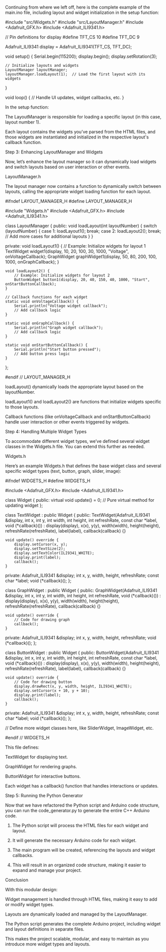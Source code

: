 Continuing from where we left off, here is the complete example of the main.ino file, including layout and widget initialization in the setup function:

#include "src/Widgets.h"
#include "src/LayoutManager.h"
#include <Adafruit_GFX.h>
#include <Adafruit_ILI9341.h>

// Pin definitions for display
#define TFT_CS    10
#define TFT_DC    9

Adafruit_ILI9341 display = Adafruit_ILI9341(TFT_CS, TFT_DC);

void setup() {
    Serial.begin(115200);
    display.begin();
    display.setRotation(3);

    // Initialize layouts and widgets
    LayoutManager layoutManager;
    layoutManager.loadLayout(1);  // Load the first layout with its widgets
}

void loop() {
    // Handle UI updates, widget callbacks, etc.
}

In the setup function:

The LayoutManager is responsible for loading a specific layout (in this case, layout number 1).

Each layout contains the widgets you’ve parsed from the HTML files, and those widgets are instantiated and initialized in the respective layout's callback function.


Step 3: Enhancing LayoutManager and Widgets

Now, let’s enhance the layout manager so it can dynamically load widgets and switch layouts based on user interaction or other events.

LayoutManager.h

The layout manager now contains a function to dynamically switch between layouts, calling the appropriate widget loading function for each layout.

#ifndef LAYOUT_MANAGER_H
#define LAYOUT_MANAGER_H

#include "Widgets.h"
#include <Adafruit_GFX.h>
#include <Adafruit_ILI9341.h>

class LayoutManager {
public:
    void loadLayout(int layoutNumber) {
        switch (layoutNumber) {
            case 1:
                loadLayout1();
                break;
            case 2:
                loadLayout2();
                break;
            // Add more cases for additional layouts
        }
    }

private:
    void loadLayout1() {
        // Example: Initialize widgets for layout 1
        TextWidget widget1(display, 10, 20, 100, 30, 1000, "Voltage", onVoltageCallback);
        GraphWidget graphWidget1(display, 50, 80, 200, 100, 1000, onGraphCallback);
    }

    void loadLayout2() {
        // Example: Initialize widgets for layout 2
        ButtonWidget button1(display, 20, 40, 150, 40, 1000, "Start", onStartButtonCallback);
    }

    // Callback functions for each widget
    static void onVoltageCallback() {
        Serial.println("Voltage widget callback");
        // Add callback logic
    }

    static void onGraphCallback() {
        Serial.println("Graph widget callback");
        // Add callback logic
    }

    static void onStartButtonCallback() {
        Serial.println("Start button pressed");
        // Add button press logic
    }
};

#endif // LAYOUT_MANAGER_H

loadLayout() dynamically loads the appropriate layout based on the layoutNumber.

loadLayout1() and loadLayout2() are functions that initialize widgets specific to those layouts.

Callback functions (like onVoltageCallback and onStartButtonCallback) handle user interaction or other events triggered by widgets.


Step 4: Handling Multiple Widget Types

To accommodate different widget types, we’ve defined several widget classes in the Widgets.h file. You can extend this further as needed.

Widgets.h

Here’s an example Widgets.h that defines the base widget class and several specific widget types (text, button, graph, slider, image):

#ifndef WIDGETS_H
#define WIDGETS_H

#include <Adafruit_GFX.h>
#include <Adafruit_ILI9341.h>

class Widget {
public:
    virtual void update() = 0; // Pure virtual method for updating widget
};

class TextWidget : public Widget {
public:
    TextWidget(Adafruit_ILI9341 &display, int x, int y, int width, int height, int refreshRate, const char *label, void (*callback)()) 
        : display(display), x(x), y(y), width(width), height(height), refreshRate(refreshRate), label(label), callback(callback) {}

    void update() override {
        display.setCursor(x, y);
        display.setTextSize(2);
        display.setTextColor(ILI9341_WHITE);
        display.print(label);
        callback();
    }

private:
    Adafruit_ILI9341 &display;
    int x, y, width, height, refreshRate;
    const char *label;
    void (*callback)();
};

class GraphWidget : public Widget {
public:
    GraphWidget(Adafruit_ILI9341 &display, int x, int y, int width, int height, int refreshRate, void (*callback)()) 
        : display(display), x(x), y(y), width(width), height(height), refreshRate(refreshRate), callback(callback) {}

    void update() override {
        // Code for drawing graph
        callback();
    }

private:
    Adafruit_ILI9341 &display;
    int x, y, width, height, refreshRate;
    void (*callback)();
};

class ButtonWidget : public Widget {
public:
    ButtonWidget(Adafruit_ILI9341 &display, int x, int y, int width, int height, int refreshRate, const char *label, void (*callback)()) 
        : display(display), x(x), y(y), width(width), height(height), refreshRate(refreshRate), label(label), callback(callback) {}

    void update() override {
        // Code for drawing button
        display.drawRect(x, y, width, height, ILI9341_WHITE);
        display.setCursor(x + 10, y + 10);
        display.print(label);
        callback();
    }

private:
    Adafruit_ILI9341 &display;
    int x, y, width, height, refreshRate;
    const char *label;
    void (*callback)();
};

// Define more widget classes here, like SliderWidget, ImageWidget, etc.

#endif // WIDGETS_H

This file defines:

TextWidget for displaying text.

GraphWidget for rendering graphs.

ButtonWidget for interactive buttons.

Each widget has a callback() function that handles interactions or updates.


Step 5: Running the Python Generator

Now that we have refactored the Python script and Arduino code structure, you can run the code_generator.py to generate the entire C++ Arduino code.

1. The Python script will process the HTML files for each widget and layout.


2. It will generate the necessary Arduino code for each widget.


3. The main program will be created, referencing the layouts and widget callbacks.


4. This will result in an organized code structure, making it easier to expand and manage your project.



Conclusion

With this modular design:

Widget management is handled through HTML files, making it easy to add or modify widget types.

Layouts are dynamically loaded and managed by the LayoutManager.

The Python script generates the complete Arduino project, including widget and layout definitions in separate files.


This makes the project scalable, modular, and easy to maintain as you introduce more widget types and layouts.

